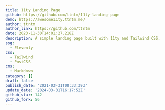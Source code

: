 ```yaml
---
title: 11ty Landing Page
github: https://github.com/ttntm/11ty-landing-page
demo: https://awesome11ty.ttntm.me/
author: ttntm
author_link: https://github.com/ttntm
date: 2023-11-30T14:01:27.218Z
description: A simple landing page built with 11ty and Tailwind CSS.
ssg:
  - Eleventy
css:
  - Tailwind
  - PostCSS
cms:
  - Markdown
category: []
draft: false
publish_date: '2021-03-31T08:33:39Z'
update_date: '2024-03-31T16:17:52Z'
github_star: 142
github_fork: 56
---
```

